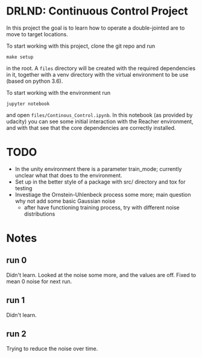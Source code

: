 # DRLND: Continuous Control Project

In this project the goal is to learn how to operate a double-jointed are to move to target locations.

To start working with this project, clone the git repo and run

    make setup
    
in the root.  A `files` directory will be created with the required dependencies in it, together with a venv directory
with the virtual environment to be use (based on python 3.6).

To start working with the environment run

    jupyter notebook
    
and open `files/Continous_Control.ipynb`.  In this notebook (as provided by udacity) you can see some initial
interaction with the Reacher environment, and with that see that the core dependencies are correctly installed.

# TODO

- In the unity environment there is a parameter train_mode; currently unclear what that does to the environment.
- Set up in the better style of a package with src/ directory and tox for testing
- Investiage the Ornstein-Uhlenbeck process some more; main question why not add some basic Gaussian noise
  - after have functioning training process, try with different noise distributions

# Notes

## run 0

Didn't learn.  Looked at the noise some more, and the values are off.  Fixed to
mean 0 noise for next run.

## run 1

Didn't learn.

## run 2

Trying to reduce the noise over time.

